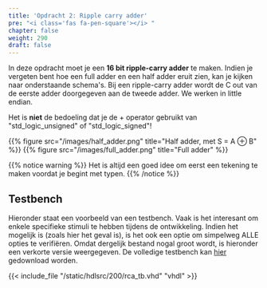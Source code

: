 ```yaml
---
title: 'Opdracht 2: Ripple carry adder'
pre: "<i class='fas fa-pen-square'></i> "
chapter: false
weight: 290
draft: false
---
```


In deze opdracht moet je een **16 bit ripple-carry adder** te maken. Indien je vergeten bent hoe een full adder en een half adder eruit zien, kan je kijken naar onderstaande schema's. Bij een ripple-carry adder wordt de C out van de eerste adder doorgegeven aan de tweede adder. We werken in little endian.

Het is **niet** de bedoeling dat je de + operator gebruikt van "std_logic_unsigned"  of "std_logic_signed"!


{{% figure src="/images/half_adder.png" title="Half adder, met S = A &oplus; B"  %}}
{{% figure src="/images/full_adder.png" title="Full adder"  %}}
<!-- {{% figure src="/images/ripple_carry_adder.png" title="ripple carry adder"  %}} -->

{{% notice warning %}}
Het is altijd een goed idee om eerst een tekening te maken voordat je begint met typen.
{{% /notice %}}

## Testbench

Hieronder staat een voorbeeld van een testbench. Vaak is het interesant om enkele specifieke stimuli te hebben tijdens de ontwikkeling. Indien het mogelijk is (zoals hier het geval is), is het ook een optie om simpelweg ALLE opties te verifiëren. Omdat dergelijk bestand nogal groot wordt, is hieronder een verkorte versie weergegeven. De volledige testbench kan [hier](https://github.com/KULeuven-Diepenbeek/course_disch/tree/main/static/hdlsrc/200) gedownload worden.

{{< include_file "/static/hdlsrc/200/rca_tb.vhd" "vhdl" >}}
